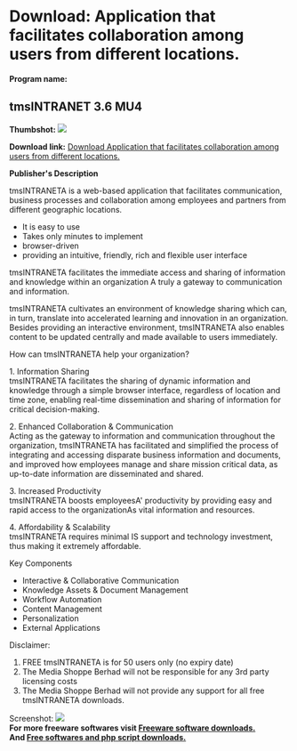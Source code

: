# Download: Application that facilitates collaboration among users from different locations.

**Program name:**

## tmsINTRANET 3.6 MU4

  
**Thumbshot:** ![](http://www.freewarefiles.com/screenshot/nopic.gif)   
  
**Download link:** [Download Application that facilitates collaboration among users from different locations.](http://freesoftwares.boysofts.com/TmsINTRANET-MU_program_16020.html)  
  


**Publisher's Description**  
  


tmsINTRANETA is a web-based application that facilitates communication, business processes and collaboration among employees and partners from different geographic locations. 

  * It is easy to use 
  * Takes only minutes to implement 
  * browser-driven 
  * providing an intuitive, friendly, rich and flexible user interface 

tmsINTRANETA facilitates the immediate access and sharing of information and knowledge within an organization A truly a gateway to communication and information.

tmsINTRANETA cultivates an environment of knowledge sharing which can, in turn, translate into accelerated learning and innovation in an organization. Besides providing an interactive environment, tmsINTRANETA also enables content to be updated centrally and made available to users immediately.

How can tmsINTRANETA help your organization? 

1\. Information Sharing  
tmsINTRANETA facilitates the sharing of dynamic information and knowledge through a simple browser interface, regardless of location and time zone, enabling real-time dissemination and sharing of information for critical decision-making. 

2\. Enhanced Collaboration & Communication   
Acting as the gateway to information and communication throughout the organization, tmsINTRANETA has facilitated and simplified the process of integrating and accessing disparate business information and documents, and improved how employees manage and share mission critical data, as up-to-date information are disseminated and shared. 

3\. Increased Productivity   
tmsINTRANETA boosts employeesA' productivity by providing easy and rapid access to the organizationAs vital information and resources.

4\. Affordability & Scalability   
tmsINTRANETA requires minimal IS support and technology investment, thus making it extremely affordable. 

Key Components 

  * Interactive & Collaborative Communication 
  * Knowledge Assets & Document Management 
  * Workflow Automation 
  * Content Management 
  * Personalization 
  * External Applications 

Disclaimer:

  1. FREE tmsINTRANETA is for 50 users only (no expiry date) 
  2. The Media Shoppe Berhad will not be responsible for any 3rd party licensing costs 
  3. The Media Shoppe Berhad will not provide any support for all free tmsINTRANETA downloads. 

  
  
Screenshot: ![](http://www.freewarefiles.com/screenshot/nopic.gif)   
**For more freeware softwares visit [Freeware software downloads.](http://freesoftwares.boysofts.com/)**   
**And [Free softwares and php script downloads.](http://www.boysofts.com/)**
